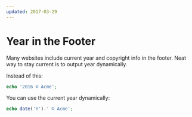 ```yaml
---
updated: 2017-03-29
---
```


# Year in the Footer

Many websites include current year and copyright info in the footer. Neat way
to stay current is to output year dynamically.

Instead of this:

```php
echo '2016 © Acme';
```

You can use the current year dynamically:

```php
echo date('Y').' © Acme';
```

